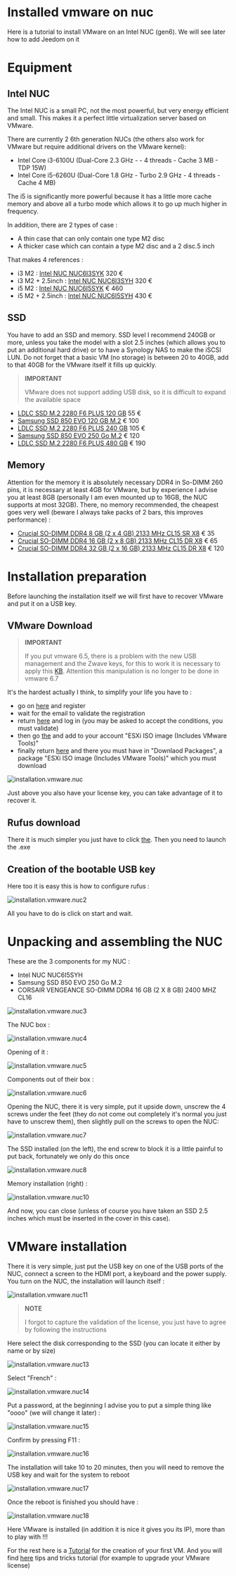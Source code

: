 # Installed vmware on nuc

Here is a tutorial to install VMware on an Intel NUC (gen6). We will see later how to add Jeedom on it

# Equipment 

## Intel NUC

The Intel NUC is a small PC, not the most powerful, but very energy efficient and small. This makes it a perfect little virtualization server based on VMware.

There are currently 2 6th generation NUCs (the others also work for VMware but require additional drivers on the VMware kernel):

-   Intel Core i3-6100U (Dual-Core 2.3 GHz - - 4 threads - Cache 3 MB - TDP 15W)
-   Intel Core i5-6260U (Dual-Core 1.8 GHz - Turbo 2.9 GHz - 4 threads - Cache 4 MB)

The i5 is significantly more powerful because it has a little more cache memory and above all a turbo mode which allows it to go up much higher in frequency.

In addition, there are 2 types of case :

-   A thin case that can only contain one type M2 disc
-   A thicker case which can contain a type M2 disc and a 2 disc.5 inch

That makes 4 references :

-   i3 M2 : [Intel NUC NUC6I3SYK](http://www.ldlc.com/fiche/PB00203086.html) 320 €
-   i3 M2 + 2.5inch : [Intel NUC NUC6I3SYH](http://www.ldlc.com/fiche/PB00203148.html) 320 €
-   i5 M2 : [Intel NUC NUC6I5SYK](http://www.ldlc.com/fiche/PB00203084.html) € 460
-   i5 M2 + 2.5inch : [Intel NUC NUC6I5SYH](http://www.ldlc.com/fiche/PB00202760.html) 430 €

## SSD

You have to add an SSD and memory. SSD level I recommend 240GB or more, unless you take the model with a slot 2.5 inches (which allows you to put an additional hard drive) or to have a Synology NAS to make the iSCSI LUN. Do not forget that a basic VM (no storage) is between 20 to 40GB, add to that 40GB for the VMware itself it fills up quickly.

> **IMPORTANT**
>
> VMware does not support adding USB disk, so it is difficult to expand the available space

-   [LDLC SSD M.2 2280 F6 PLUS 120 GB](http://www.ldlc.com/fiche/PB00203635.html) 55 €
-   [Samsung SSD 850 EVO 120 GB M.2](http://www.ldlc.com/fiche/PB00185923.html) € 100
-   [LDLC SSD M.2 2280 F6 PLUS 240 GB](http://www.ldlc.com/fiche/PB00203636.html) 105 €
-   [Samsung SSD 850 EVO 250 Go M.2](http://www.ldlc.com/fiche/PB00185924.html) € 120
-   [LDLC SSD M.2 2280 F6 PLUS 480 GB](http://www.ldlc.com/fiche/PB00207301.html) € 190

## Memory

Attention for the memory it is absolutely necessary DDR4 in So-DIMM 260 pins, it is necessary at least 4GB for VMware, but by experience I advise you at least 8GB (personally I am even mounted up to 16GB, the NUC supports at most 32GB). There, no memory recommended, the cheapest goes very well (beware I always take packs of 2 bars, this improves performance) :

-   [Crucial SO-DIMM DDR4 8 GB (2 x 4 GB) 2133 MHz CL15 SR X8](http://www.ldlc.com/fiche/PB00204134.html) € 35
-   [Crucial SO-DIMM DDR4 16 GB (2 x 8 GB) 2133 MHz CL15 DR X8](http://www.ldlc.com/fiche/PB00204135.html) € 65
-   [Crucial SO-DIMM DDR4 32 GB (2 x 16 GB) 2133 MHz CL15 DR X8](http://www.ldlc.com/fiche/PB00204136.html) € 120

# Installation preparation

Before launching the installation itself we will first have to recover VMware and put it on a USB key.

## VMware Download

> **IMPORTANT**
>
> If you put vmware 6.5, there is a problem with the new USB management and the Zwave keys, for this to work it is necessary to apply this [KB](https://kb.vmware.com/selfservice/microsites/search.do?language=en_US&cmd=displayKC&externalId=2147650). Attention this manipulation is no longer to be done in vmware 6.7

It's the hardest actually I think, to simplify your life you have to :

-   go on [here](https://my.vmware.com/en/web/vmware/evalcenter?p=free-esxi6) and register
-   wait for the email to validate the registration
-   return [here](https://my.vmware.com/en/web/vmware/evalcenter?p=free-esxi6) and log in (you may be asked to accept the conditions, you must validate)
-   then go [the](https://my.vmware.com/fr/web/vmware/details?productId=491&downloadGroup=ESXI60U2) and add to your account "ESXi ISO image (Includes VMware Tools)"
-   finally return [here](https://my.vmware.com/en/web/vmware/evalcenter?p=free-esxi6) and there you must have in "Downlaod Packages", a package "ESXi ISO image (Includes VMware Tools)" which you must download

![installation.vmware.nuc](images/installation.vmware.nuc.PNG)

Just above you also have your license key, you can take advantage of it to recover it.

## Rufus download

There it is much simpler you just have to click [the](http://rufus.akeo.ie/downloads/rufus-2.9.exe). Then you need to launch the .exe

## Creation of the bootable USB key

Here too it is easy this is how to configure rufus :

![installation.vmware.nuc2](images/installation.vmware.nuc2.PNG)

All you have to do is click on start and wait.

# Unpacking and assembling the NUC

These are the 3 components for my NUC :

-   Intel NUC NUC6I5SYH
-   Samsung SSD 850 EVO 250 Go M.2
-   CORSAIR VENGEANCE SO-DIMM DDR4 16 GB (2 X 8 GB) 2400 MHZ CL16

![installation.vmware.nuc3](images/installation.vmware.nuc3.jpg)

The NUC box :

![installation.vmware.nuc4](images/installation.vmware.nuc4.jpg)

Opening of it :

![installation.vmware.nuc5](images/installation.vmware.nuc5.jpg)

Components out of their box :

![installation.vmware.nuc6](images/installation.vmware.nuc6.jpg)

Opening the NUC, there it is very simple, put it upside down, unscrew the 4 screws under the feet (they do not come out completely it's normal you just have to unscrew them), then slightly pull on the screws to open the NUC:

![installation.vmware.nuc7](images/installation.vmware.nuc7.jpg)

The SSD installed (on the left), the end screw to block it is a little painful to put back, fortunately we only do this once

![installation.vmware.nuc8](images/installation.vmware.nuc8.jpg)

Memory installation (right) :

![installation.vmware.nuc10](images/installation.vmware.nuc10.jpg)

And now, you can close (unless of course you have taken an SSD 2.5 inches which must be inserted in the cover in this case).

# VMware installation

There it is very simple, just put the USB key on one of the USB ports of the NUC, connect a screen to the HDMI port, a keyboard and the power supply. You turn on the NUC, the installation will launch itself :

![installation.vmware.nuc11](images/installation.vmware.nuc11.jpg)

> **NOTE**
>
> I forgot to capture the validation of the license, you just have to agree by following the instructions

Here select the disk corresponding to the SSD (you can locate it either by name or by size)

![installation.vmware.nuc13](images/installation.vmware.nuc13.jpg)

Select "French" :

![installation.vmware.nuc14](images/installation.vmware.nuc14.jpg)

Put a password, at the beginning I advise you to put a simple thing like "oooo" (we will change it later) :

![installation.vmware.nuc15](images/installation.vmware.nuc15.jpg)

Confirm by pressing F11 :

![installation.vmware.nuc16](images/installation.vmware.nuc16.jpg)

The installation will take 10 to 20 minutes, then you will need to remove the USB key and wait for the system to reboot

![installation.vmware.nuc17](images/installation.vmware.nuc17.jpg)

Once the reboot is finished you should have :

![installation.vmware.nuc18](images/installation.vmware.nuc18.jpg)

Here VMware is installed (in addition it is nice it gives you its IP), more than to play with !!!

For the rest here is a [Tutorial](https://doc.jeedom.com/en_US/howto/doc-howto-vmware.creer_une_vm.html) for the creation of your first VM. And you will find [here](https://doc.jeedom.com/en_US/howto/doc-howto-vmware.trucs_et_astuces.html) tips and tricks tutorial (for example to upgrade your VMware license)
